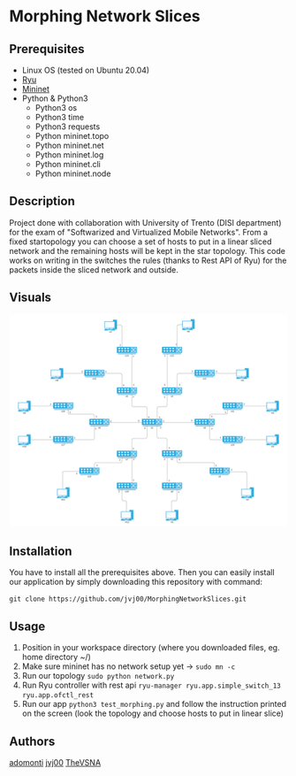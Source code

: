 # Morphing Network Slices
## Prerequisites
* Linux OS (tested on Ubuntu 20.04)
* [Ryu](https://ryu-sdn.org/)
* [Mininet](http://mininet.org/)
* Python & Python3
  * Python3 os
  * Python3 time
  * Python3 requests
  * Python mininet.topo
  * Python mininet.net
  * Python mininet.log
  * Python mininet.cli
  * Python mininet.node
## Description
Project done with collaboration with University of Trento (DISI department) for the exam of "Softwarized and Virtualized Mobile Networks".
From a fixed startopology you can choose a set of hosts to put in a linear sliced network and the remaining hosts will be kept in the star topology.
This code works on writing in the switches the rules (thanks to Rest API of Ryu) for the packets inside the sliced network and outside.
## Visuals
![alt text](https://github.com/adomonti/MorphingNetworkSlices/blob/main/topology.png)
## Installation
You have to install all the prerequisites above. Then you can easily install our application by simply downloading this repository with command:
```
git clone https://github.com/jvj00/MorphingNetworkSlices.git
```
## Usage
1. Position in your workspace directory (where you downloaded files, eg. home directory ~/)
1. Make sure mininet has no network setup yet -> `sudo mn -c`
2. Run our topology `sudo python network.py`
3. Run Ryu controller with rest api `ryu-manager ryu.app.simple_switch_13 ryu.app.ofctl_rest`
4. Run our app `python3 test_morphing.py` and follow the instruction printed on the screen (look the topology and choose hosts to put in linear slice)

## Authors
[adomonti](https://github.com/adomonti)
[jvj00](https://github.com/jvj00)
[TheVSNA](https://github.com/TheVSNA)
